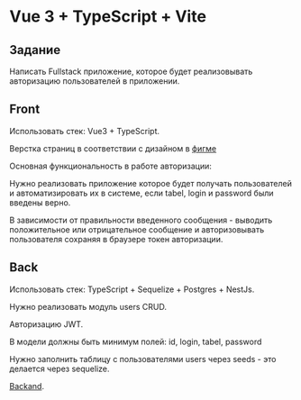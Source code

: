# Vue 3 + TypeScript + Vite

## Задание 
Написать Fullstack приложение, которое будет реализовывать авторизацию пользователей в приложении.

## Front
Использовать стек: Vue3 + TypeScript.

Верстка страниц в соответствии с дизайном в [фигме](https://www.figma.com/design/GenX6JHyNhWu4gFnBQg4Dx/Untitled?node-id=0-1&p=f&t=CQJCQnYVnCrRk2ID-0)

Основная функциональность в работе авторизации:

Нужно реализовать приложение которое будет получать пользователей и автоматизировать их в системе, если tabel, login и password были введены верно.

В зависимости от правильности введенного сообщения - выводить положительное или отрицательное сообщение и авторизовывать пользователя сохраняя в браузере токен авторизации.

## Back
Использовать стек: TypeScript + Sequelize + Postgres + NestJs.

Нужно реализовать модуль users CRUD.

Авторизацию JWT.

В модели должны быть минимум полей: id, login, tabel, password

Нужно заполнить таблицу с пользователями users через seeds - это делается через sequelize.

[Backand](https://github.com/alvarSQ/NestJS_Auth).


